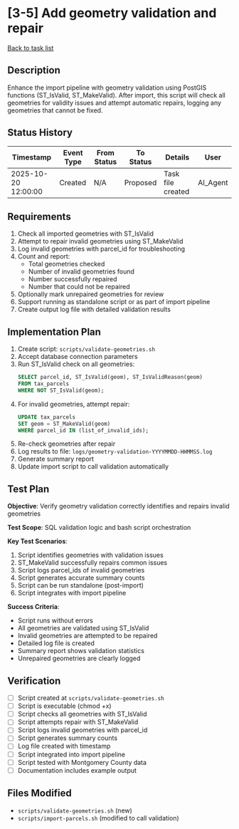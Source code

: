 # [3-5] Add geometry validation and repair

[Back to task list](./tasks.md)

## Description

Enhance the import pipeline with geometry validation using PostGIS functions (ST_IsValid, ST_MakeValid). After import, this script will check all geometries for validity issues and attempt automatic repairs, logging any geometries that cannot be fixed.

## Status History

| Timestamp | Event Type | From Status | To Status | Details | User |
|-----------|------------|-------------|-----------|---------|------|
| 2025-10-20 12:00:00 | Created | N/A | Proposed | Task file created | AI_Agent |

## Requirements

1. Check all imported geometries with ST_IsValid
2. Attempt to repair invalid geometries using ST_MakeValid
3. Log invalid geometries with parcel_id for troubleshooting
4. Count and report:
   - Total geometries checked
   - Number of invalid geometries found
   - Number successfully repaired
   - Number that could not be repaired
5. Optionally mark unrepaired geometries for review
6. Support running as standalone script or as part of import pipeline
7. Create output log file with detailed validation results

## Implementation Plan

1. Create script: `scripts/validate-geometries.sh`
2. Accept database connection parameters
3. Run ST_IsValid check on all geometries:
   ```sql
   SELECT parcel_id, ST_IsValid(geom), ST_IsValidReason(geom)
   FROM tax_parcels
   WHERE NOT ST_IsValid(geom);
   ```
4. For invalid geometries, attempt repair:
   ```sql
   UPDATE tax_parcels
   SET geom = ST_MakeValid(geom)
   WHERE parcel_id IN (list_of_invalid_ids);
   ```
5. Re-check geometries after repair
6. Log results to file: `logs/geometry-validation-YYYYMMDD-HHMMSS.log`
7. Generate summary report
8. Update import script to call validation automatically

## Test Plan

**Objective**: Verify geometry validation correctly identifies and repairs invalid geometries

**Test Scope**: SQL validation logic and bash script orchestration

**Key Test Scenarios**:
1. Script identifies geometries with validation issues
2. ST_MakeValid successfully repairs common issues
3. Script logs parcel_ids of invalid geometries
4. Script generates accurate summary counts
5. Script can be run standalone (post-import)
6. Script integrates with import pipeline

**Success Criteria**: 
- Script runs without errors
- All geometries are validated using ST_IsValid
- Invalid geometries are attempted to be repaired
- Detailed log file is created
- Summary report shows validation statistics
- Unrepaired geometries are clearly logged

## Verification

- [ ] Script created at `scripts/validate-geometries.sh`
- [ ] Script is executable (chmod +x)
- [ ] Script checks all geometries with ST_IsValid
- [ ] Script attempts repair with ST_MakeValid
- [ ] Script logs invalid geometries with parcel_id
- [ ] Script generates summary counts
- [ ] Log file created with timestamp
- [ ] Script integrated into import pipeline
- [ ] Script tested with Montgomery County data
- [ ] Documentation includes example output

## Files Modified

- `scripts/validate-geometries.sh` (new)
- `scripts/import-parcels.sh` (modified to call validation)


